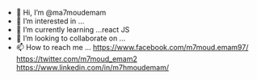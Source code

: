 - 👋 Hi, I’m @ma7moudemam
- 👀 I’m interested in ...
- 🌱 I’m currently learning ...react JS
- 💞️ I’m looking to collaborate on ...
- 📫 How to reach me ...
https://www.facebook.com/m7moud.emam97/
https://twitter.com/m7moud_emam2
https://www.linkedin.com/in/m7hmoudemam/
<!---
ma7moudemam/ma7moudemam is a ✨ special ✨ repository because its `README.md` (this file) appears on your GitHub profile.
You can click the Preview link to take a look at your changes.
--->
